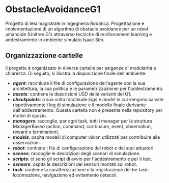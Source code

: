 # ObstacleAvoidanceG1
Progetto di tesi magistrale in Ingegneria Robotica. Progettazione e implementazione di un algoritmo di obstacle avoidance per un robot umanoide (Unitree G1) attraverso tecniche di reinforcement learning e addestramento in ambiente simulato Isaac Sim.

## Organizzazione cartelle 
Il progetto è organizzato in diverse cartelle per esigenze di modularità e chiarezza. Di seguito, si illustra la disposizione finale dell'ambiente:

- **_agent_**: racchiude il file di configurazione dell'agente con la sua architettura, la sua politica e le parametrizzazionei per l'addestramento.
- **_assets_**: contiene le descrizioni USD delle varianti del G1.
- **_checkpoints_**: a sua volta racchiude _logs_ e _model_ in cui vengono salvate rispettivamente i log di simulazione e il modello finale derivante dall'addestramento. Questa cartella non è presente nella repository per motivi di spazio.
- **_managers_**: raccoglie, per ogni task, tutti i manager per la struttura ManagerBased (action, command, curriculum, event, observation, reward e termination).
- **_models_**: ospita modelli di computer vision utilizzati per contribuire alle osservazioni.
- **_robot_**: contiene i file di configurazione del robot e dei suoi attuatori.
- **_scenes_**: raccoglie le descrizioni degli scenari di simulazione.
- **_scripts_**: ci sono gli script di avvio per l'addestramento e per il test.
- **_sensors_**: ospita le descrizioni dei sensori montati sul robot.
- **_task_**: contiene la caratterizzazione e la registrazinoe dei tre task: locomozione, navigazione ed evitamento ostacoli.